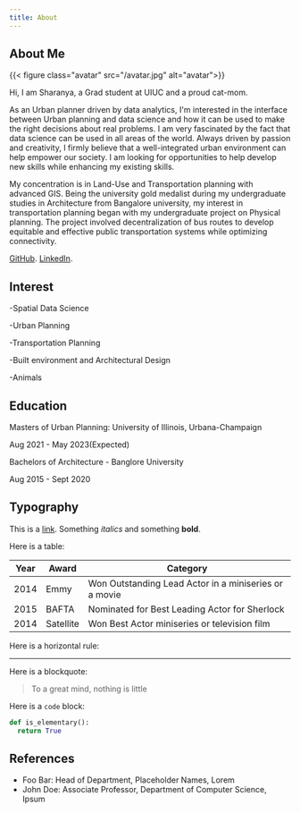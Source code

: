 ```yaml
---
title: About
---
```


## About Me

{{< figure class="avatar" src="/avatar.jpg" alt="avatar">}}

Hi, I am Sharanya, a Grad student at UIUC and a proud cat-mom.

As an Urban planner driven by data analytics, I'm interested in the interface 
between Urban planning and data science and how it can be used to make the right
decisions about real problems. I am very fascinated by the fact that data 
science can be used in all areas of the world. Always driven by passion and 
creativity, I firmly believe that a well-integrated urban environment can help
empower our society. I am looking for opportunities to help develop new skills 
while enhancing my existing skills. 

My concentration is in Land-Use and Transportation planning with advanced GIS. 
Being the university gold medalist during my undergraduate studies in
Architecture from Bangalore university, my interest in transportation planning 
began with my undergraduate project on Physical planning. The project involved  decentralization of bus routes to develop equitable and effective public 
transportation systems while optimizing connectivity.

[GitHub](https://github.com/varmashar).
[LinkedIn](https://www.linkedin.com/in/varmasharanya/).

## Interest

-Spatial Data Science

-Urban Planning

-Transportation Planning

-Built environment and Architectural Design

-Animals

## Education

Masters of Urban Planning: University of Illinois, Urbana-Champaign

Aug 2021 - May 2023(Expected)

Bachelors of Architecture - Banglore University

Aug 2015 - Sept 2020

## Typography

This is a [link](http://google.com). Something *italics* and something **bold**.

Here is a table:

Year | Award | Category
-----|-------|--------
2014 | Emmy  | Won Outstanding Lead Actor in a miniseries or a movie
2015 | BAFTA | Nominated for Best Leading Actor for Sherlock
2014 | Satellite | Won Best Actor miniseries or television film

Here is a horizontal rule:

---

Here is a blockquote:

> To a great mind, nothing is little

Here is a `code` block:

```python
def is_elementary():
  return True
```

## References

* Foo Bar: Head of Department, Placeholder Names, Lorem
* John Doe: Associate Professor, Department of Computer Science, Ipsum

[^1]: This is the first footnote.
[^2]: This is the second footnote.
